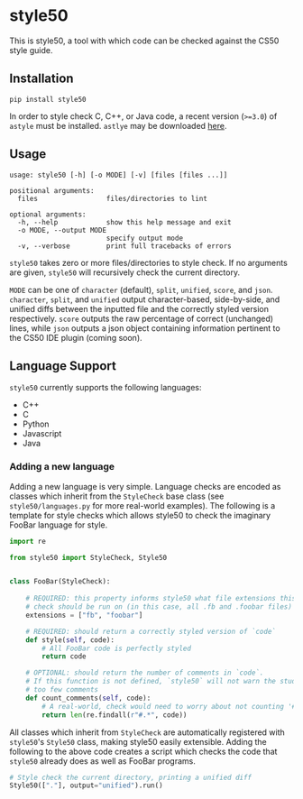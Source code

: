 # style50
This is style50, a tool with which code can be checked against the CS50 style guide.

## Installation

    pip install style50

In order to style check C, C++, or Java code, a recent version (`>=3.0`) of `astyle` must be installed. `astlye` may be downloaded [here](https://sourceforge.net/projects/astyle/files/astyle/astyle%203.0.1/).

## Usage

```
usage: style50 [-h] [-o MODE] [-v] [files [files ...]]

positional arguments:
  files                 files/directories to lint

optional arguments:
  -h, --help            show this help message and exit
  -o MODE, --output MODE
                        specify output mode
  -v, --verbose         print full tracebacks of errors
```

`style50` takes zero or more files/directories to style check. If no arguments are given, `style50` will recursively check the current directory. 

`MODE` can be one of `character` (default), `split`, `unified`, `score`, and `json`. `character`, `split`, and `unified` output character-based, side-by-side, and unified diffs between the inputted file and the correctly styled version respectively. `score` outputs the raw percentage of correct (unchanged) lines, while `json` outputs a json object containing information pertinent to the CS50 IDE plugin (coming soon).

## Language Support
`style50` currently supports the following languages:

- C++
- C
- Python
- Javascript
- Java

### Adding a new language

Adding a new language is very simple. Language checks are encoded as classes which inherit from the `StyleCheck` base class (see `style50/languages.py` for more real-world examples). The following is a template for style checks which allows style50 to check the imaginary FooBar language for style.

```python
import re

from style50 import StyleCheck, Style50


class FooBar(StyleCheck):
    
    # REQUIRED: this property informs style50 what file extensions this 
    # check should be run on (in this case, all .fb and .foobar files)
    extensions = ["fb", "foobar"]

    # REQUIRED: should return a correctly styled version of `code`
    def style(self, code):
        # All FooBar code is perfectly styled
        return code

    # OPTIONAL: should return the number of comments in `code`. 
    # If this function is not defined, `style50` will not warn the student about 
    # too few comments
    def count_comments(self, code):
        # A real-world, check would need to worry about not counting '#' in string-literals
        return len(re.findall(r"#.*", code))
```

All classes which inherit from `StyleCheck` are automatically registered with `style50`'s `Style50` class, making style50 easily extensible. Adding the following to the above code creates a script which checks the code that `style50` already does as well as FooBar programs.

```python
# Style check the current directory, printing a unified diff
Style50(["."], output="unified").run()

```
